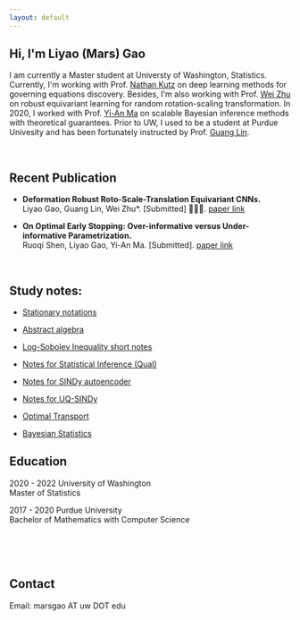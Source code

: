 ```yaml
---
layout: default
---
```


## Hi, I'm Liyao (Mars) Gao

I am currently a Master student at Universty of Washington, Statistics. Currently, I'm working with Prof. [Nathan Kutz](https://amath.washington.edu/people/j-nathan-kutz) on deep learning methods for governing equations discovery. Besides, I'm also working with Prof. [Wei Zhu](https://people.math.umass.edu/~zhu/) on robust equivariant learning for random rotation-scaling transformation. In 2020, I worked with Prof. [Yi-An Ma](https://sites.google.com/view/yianma/home) on scalable Bayesian inference methods with theoretical guarantees. Prior to UW, I used to be a student at Purdue Univesity and has been fortunately instructed by Prof. [Guang Lin](https://www.math.purdue.edu/~lin491/). 

<!--**Research Interests:** Learning theory, Bayesian deep learning, Generalization Issues for Deep Neural Networks.-->


<!--**Skills and Programming Languages:** Expert: Python, C/C++, Java, Android, R, MATLAB, PyTorch, Tensorflow, Linux, C#, Scikit-learn, LaTex, LyX, Markdown, Numpy, Scipy, IOS, Swift, HTML, J2EE, JavaScript, TypeScript, NodeJS.-->

<br />


## Recent Publication

<!--### &nbsp;&nbsp;Ongoing Research Projects:

- **Bayesian Uncertainty Quantification in Model Discovery with Deep Sparse Identification of Nonlinear Dynamics.** <br />
*with Professor Nathan Kutz, University of Washington* <br />
In this work, we construct Bayesian posterior via Stochastic Gradient Langevin Dynamics to perform model discovery with quantification of uncertainty. We apply auto-encoder with constraints for discovery of governing equation, and select Gaussian-Laplace prior to promote sparsity. We are doing further experiments for video (optical flow) data. -->


<!--### &nbsp;&nbsp;Publications:-->

- **Deformation Robust Roto-Scale-Translation Equivariant CNNs.** <br /> 
Liyao Gao, Guang Lin, Wei Zhu*. [Submitted] 🎉🎉🎉. [paper link](https://arxiv.org/pdf/2111.10978.pdf) 

- **On Optimal Early Stopping: Over-informative versus Under-informative Parametrization.** <br /> 
Ruoqi Shen, Liyao Gao, Yi-An Ma. [Submitted]. [paper link](https://arxiv.org/pdf/2202.09885.pdf) 

<!--- **Quantifying Uncertainty in Deep Spatiotemporal Forecasting.** <br />
*Dongxia Wu, Liyao Gao, Xinyue Xiong, Matteo Chinazzi, Alessandro Vespignani, Yi-An Ma, Rose Yu. SIGKDD (2021). [arXiv](https://arxiv.org/pdf/2105.11982.pdf) and [Code](https://github.com/DongxiaW/Quantifying_Uncertainty_in_Deep_Spatiotemporal_Forecasting)* <br />

- **Non-convex Learning via Replica Exchange Stochastic Gradient MCMC.** <br />
*Wei Deng, Liyao Gao\*, Qi Feng\*, Faming Liang, Guang Lin. *ICML 2020.* [arXiv](https://arxiv.org/pdf/2008.05367.pdf) and [Code](https://github.com/gaoliyao/Replica_Exchange_Stochastic_Gradient_MCMC)*<br />

- **Evaluation of probabilistic forecasts of COVID-19 mortality in the US.** <br />
*PNAS, Revise and Resubmit. [medRxiv](https://www.medrxiv.org/content/10.1101/2021.02.03.21250974v1.full.pdf)*<br />

- **DeepGLEAM: A hybrid mechanistic and deep learning model for COVID-19 forecasting.**  <br />
*Dongxia Wu, Liyao Gao, Xinyue Xiong, Matteo Chinazzi, Alessandro Vespignani, Yi-An Ma, Rose Yu. preprint (2021). [arXiv](https://arxiv.org/abs/2102.06684)* <br />

- **RotEqNet: Rotation-Equivariant Network for Fluid Systems with Symmetric High-Order Tensors.** <br />
*Liyao Gao, Yifan Du, Hongshan Li, Guang Lin. *Under major revision to JCP.* [arXiv](https://arxiv.org/pdf/2005.04286.pdf)<br />

- **H-DrunkWalk: Collaborative and Adaptive Navigation for Heterogeneous MAV swarm.** <br />
*Xinlei Chen, Carlos Ruiz, Sihan Zeng, Liyao Gao, Aveek Purohit, Stefano Carpin, Pei Zhang, et al. *Transactions on Sensor Networks. ACM, 2020.* [ACM](https://dl.acm.org/doi/abs/10.1145/3382094)*<br />

- **Rotation-equivariant convolutional neural network ensembles in image processing.** <br />
*Liyao Gao, Hongshan Li, Zheying Lu, Guang Lin. *Ubicomp CPD Workshop. ACM, 2019*. [ACM](https://dl.acm.org/ft_gateway.cfm?id=3349330&ftid=2082607&dwn=1&CFID=174579832&CFTOKEN=2056b8b608a255d0-6FDD2312-FB2D-99B6-12E58D3451BCA0FA) and [code](https://github.com/LouiseHash/Rotation_Equivariant_CNN_Ensembles)*<br /> -->

<!--### &nbsp;&nbsp;Talks:
- **Quantifying Uncertainty in Deep Spatiotemporal Forecasting for COVID-19.** NeurIPS, COVID-19 Symposium. [link](https://nips.cc/virtual/2020/symposium/19628#collapse-sl-21348)

- **Rotation-Equivariant Convolutional Neural Network Ensembles.** Ubicomp 2019, Combining Physical and Data-Driven Knowledge in Ubiquitous Computing Workshop. [link](https://ubicomp-cpd.com/2019.html)


### &nbsp;&nbsp;Reviewer:
- Time Series Workshop @ ICML 2021. 
- Machine Learning for Mobile Health. NeurIPS 2020 Workshop. -->


<br />

## Study notes:

- [Stationary notations](https://gaoliyao.github.io/stationary)

- [Abstract algebra](https://gaoliyao.github.io/absalgebra)

- [Log-Sobolev Inequality short notes](https://gaoliyao.github.io/FinalReview/Log_Sobolev_Inequality_draft.pdf)

- [Notes for Statistical Inference (Qual)](https://gaoliyao.github.io/FinalReview/Theoryexam.pdf)

- [Notes for SINDy autoencoder](https://drive.google.com/u/0/uc?id=1GMKm-ZGKfzEQTizhaC8W331VBP4TXDMS&export=pdf) 

- [Notes for UQ-SINDy](https://drive.google.com/u/0/uc?id=1HKkyYeAOp7gOD5ujqum9cIUHZihF1F5H&export=pdf)

- [Optimal Transport](https://gaoliyao.github.io/FinalReview/Notes_on_Optimal_Transport.pdf)

- [Bayesian Statistics](https://gaoliyao.github.io/FinalReview/Bayesian_Statistics.pdf)




## Education

2020 - 2022 University of Washington                 <br />
Master of Statistics <br />

2017 - 2020 Purdue University                        <br />
Bachelor of Mathematics with Computer Science <br />



<br />

<!--## Honors and Awards:
### Academic Awards and Scholoarships

2019 - Research assistantship

2019 - Alton D. & Juanita S. Andrews Scholarship

2012 - China National Astronomy Olympics 1st Place

<br />-->

<!--## Courses List:

**University of Washington:** Advanced Regression Methods for Independent Data, Deep Learning and Equation Discovery (Research), Optimal Transportation, Analysis of Categorical and Count Data, Statistical Computing, Theory of Optimization and Continuous Algorithms, Statistical Inference II, Deep Learning Theory, Applied Regression, Design And Analysis of Experiments, Statistical Inference I, Measure Theory

**Purdue University:** Ordinary differential equations, Numerical Methods, Calculus I/II/III, Linear Algebra II, Abstract Algebra, Mathematical Aspects of Neural Networks, Data Structures And Algorithms, Probability, Introduction to Discrete Mathematics, Linear Algebra-->

<br />


<br />

## Contact
Email:
marsgao AT uw DOT edu

<!---
## Former works:
![Carnegie Mellon University Newell Simon Hall](http://wtwarchitects.com/wp-content/uploads/2014/08/CMU_CS_ExtBikeRack-1-635x505.jpg)
### Experiences

2018 - 2019 Software developer at Purdue University (CS 49000), working with Dr. [Hongshan Li](https://www.math.purdue.edu/~li108/) (Brilliant, nice, intelligent researcher in pure mathematics, also working on deep learning theory and applications).  

2017 - now Independent Researcher at Purdue University, instructed by Professor He Wang, [SIMBA Lab](https://simbalab.cs.purdue.edu/)

2018 Summer - Research intern at Tsinghua University, instructed by Dr. Xinlei Chen, Prof. Yong Li

2016 - 2017 Researcher at Carnegie Mellon University, cooperate with Dr. Fanglin Chen
[Chimps Lab](http://cmuchimps.org/)

2016 - Research intern at Carnegie Mellon University, instructed by Dr. Xinlei Chen

### Projects

2018 - now Currently doing research on a new architecture of Neural Network.  [Website](https://gaoliyao.github.io/CortexNeuralNetwork)

2019 - now Rotation-equivariant Neural Network.

2019 - 2019 Interpolate: Online PDF annotation platform. [Website](https://interpolate.io/)

2018 - 2019 Contributor to OpenGenus: 'World's first offline search engine'.  [Website](https://github.com/OpenGenus)[Star: 6338]

2017 - PoseSimulator: A pose data simulator in generating training data of pose tracking algorithm. [Python]

2016 - 2017 MessageOnTap: An intelligent agent in instant messaging through the length of personal data. [Java, Android]

2016 - 2017 PersonalKnowledgeGraph: A graph based personal data engine

2016 Repetitive Dialogue Detection: [java]

2016 TimeParser: [java]

2016 LocationClustering: [java]

2015 Hackathon Moving Lightening Screen: [C++]

2015 Intelligent Chess Algorithm, Advanced A* Tree: [C#]

2014 OurManager: University drom management website [j2ee]

2013 Audio Directional Speaker. Patent [C]

[//]: # (MA 35100 Elementary Linear Algebra)

[//]: # (MA 37500 Introduction to Discrete Mathematics)

[//]: # (MA 41600 Probability)

[//]: # (CS 49000 Indoor Localization II: A Instructed by Prof. He Wang)

[//]: # (CS 49000: Neural Network: A+ Instructed by Prof. He Wang)

[//]: # (CS 49000: AI System Development: A+ Instructed by Prof. He Wang)

[//]: # (MA 59800: Mathematical Aspects of Neural Networks)


<!-- [//]: # (MA 16500 Anlytc Geomtry&Calc I: A+, 96)

[//]: # (CNIT 18000 Intro To Sys Devel: A+, 97)

[//]: # (CS 17700 Progrmng With MM Objs: A, 97)

[//]: # (ENGL 110 Am Lang&Cultur Intl I: A, 97)

[//]: # (CS 49000 Indoor Localization II: A Instructed by Prof. He Wang)

[//]: # (MA 16600 Anlytc Geomtry&Calc II: A+, 95)

[//]: # (ENGL 11100 Am Lang&Cultur Intl I: A, 97 in Prof. Ty Climer's course)

[//]: # (CS 18000 Prob Solvng & OO Progrmng: A/A+, 97)

[//]: # (CS 49000: Neural Network: A+ Instructed by Prof. He Wang) -->

<!-- ## Others
Please view this [link](https://gaoliyao.github.io/others) for my life and other interests. -->
